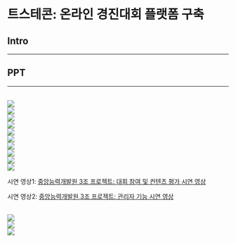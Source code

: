 # 트스테콘: 온라인 경진대회 플랫폼 구축

## Intro

---


## PPT

---

<br/>
<img src="이미지/readme-img/3조 발표_page-0001.jpg">

<br/>
<img src="이미지/readme-img/3조 발표_page-0002.jpg">

<br/>
<img src="이미지/readme-img/3조 발표_page-0003.jpg">

<br/>
<img src="이미지/readme-img/3조 발표_page-0004.jpg">

<br/>
<img src="이미지/readme-img/3조 발표_page-0005.jpg">

<br/>
<img src="이미지/readme-img/3조 발표_page-0006.jpg">

<br/>
<img src="이미지/readme-img/3조 발표_page-0007.jpg">

<br/>
<img src="이미지/readme-img/3조 발표_page-0008.jpg">

<br/>
<img src="이미지/readme-img/3조 발표_page-0009.jpg">

<br/>
<img src="이미지/readme-img/3조 발표_page-0010.jpg">
<p>시연 영상1: <a href="https://www.youtube.com/watch?v=s1zLa779OkY">중앙능력개발원 3조 프로젝트: 대회 참여 및 컨텐츠 평가 시연 영상</a></p>
<p>시연 영상2: <a href="https://www.youtube.com/watch?v=zTJr_UNJNjs">중앙능력개발원 3조 프로젝트: 관리자 기능 시연 영상</a></p>

<br/>
<img src="이미지/readme-img/3조 발표_page-0011.jpg">

<br/>
<img src="이미지/readme-img/3조 발표_page-0012.jpg">

<br/>
<img src="이미지/readme-img/3조 발표_page-0013.jpg">
